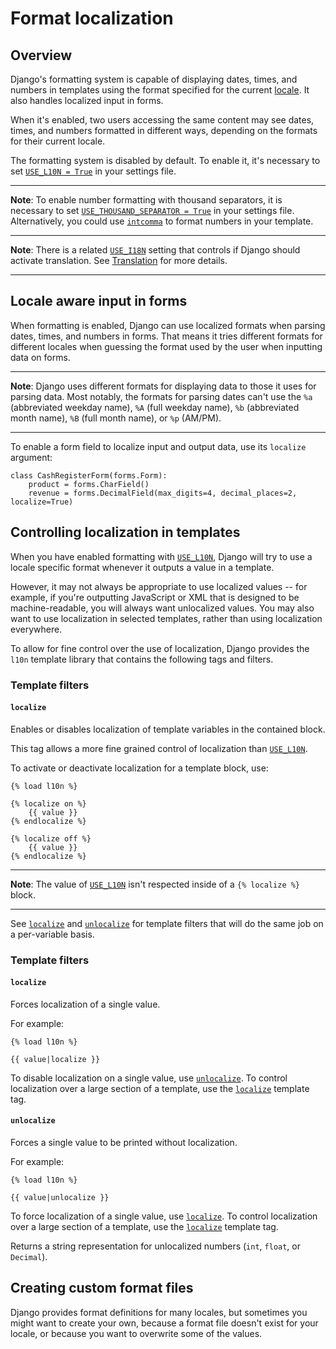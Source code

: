 # Format localization

## Overview

Django's formatting system is capable of displaying dates, times, and numbers in templates using the format specified for the current [locale](https://github.com/AndrewSRea/My_Learning_Port_II/tree/main/Django/Django_Docs/Internationalization#locale-name). It also handles localized input in forms.

When it's enabled, two users accessing the same content may see dates, times, and numbers formatted in different ways, depending on the formats for their current locale.

The formatting system is disabled by default. To enable it, it's necessary to set [`USE_L10N = True`](https://docs.djangoproject.com/en/4.0/ref/settings/#std:setting-USE_L10N) in your settings file.

<hr>

**Note**: To enable number formatting with thousand separators, it is necessary to set [`USE_THOUSAND_SEPARATOR = True`](https://docs.djangoproject.com/en/4.0/ref/settings/#std:setting-USE_THOUSAND_SEPARATOR) in your settings file. Alternatively, you could use [`intcomma`](https://docs.djangoproject.com/en/4.0/ref/contrib/humanize/#std:templatefilter-intcomma) to format numbers in your template.

<hr>

**Note**: There is a related [`USE_I18N`](https://docs.djangoproject.com/en/4.0/ref/settings/#std:setting-USE_I18N) setting that controls if Django should activate translation. See [Translation](https://github.com/AndrewSRea/My_Learning_Port_II/tree/main/Django/Django_Docs/Internationalization/Translation#translation) for more details.

<hr>

## Locale aware input in forms

When formatting is enabled, Django can use localized formats when parsing dates, times, and numbers in forms. That means it tries different formats for different locales when guessing the format used by the user when inputting data on forms.

<hr>

**Note**: Django uses different formats for displaying data to those it uses for parsing data. Most notably, the formats for parsing dates can't use the `%a` (abbreviated weekday name), `%A` (full weekday name), `%b` (abbreviated month name), `%B` (full month name), or `%p` (AM/PM).

<hr>

To enable a form field to localize input and output data, use its `localize` argument:
```
class CashRegisterForm(forms.Form):
    product = forms.CharField()
    revenue = forms.DecimalField(max_digits=4, decimal_places=2, localize=True)
```

## Controlling localization in templates

When you have enabled formatting with [`USE_L10N`](https://docs.djangoproject.com/en/4.0/ref/settings/#std:setting-USE_L10N), Django will try to use a locale specific format whenever it outputs a value in a template.

However, it may not always be appropriate to use localized values -- for example, if you're outputting JavaScript or XML that is designed to be machine-readable, you will always want unlocalized values. You may also want to use localization in selected templates, rather than using localization everywhere.

To allow for fine control over the use of localization, Django provides the `l10n` template library that contains the following tags and filters.

### Template filters

#### `localize`

Enables or disables localization of template variables in the contained block.

This tag allows a more fine grained control of localization than [`USE_L10N`](https://docs.djangoproject.com/en/4.0/ref/settings/#std:setting-USE_L10N).

To activate or deactivate localization for a template block, use:
```
{% load l10n %}

{% localize on %}
    {{ value }}
{% endlocalize %}

{% localize off %}
    {{ value }}
{% endlocalize %}
```

<hr>

**Note**: The value of [`USE_L10N`](https://docs.djangoproject.com/en/4.0/ref/settings/#std:setting-USE_L10N) isn't respected inside of a `{% localize %}` block.

<hr>

See [`localize`]() and [`unlocalize`]() for template filters that will do the same job on a per-variable basis. <!-- below -->

### Template filters

#### `localize`

Forces localization of a single value.

For example:
```
{% load l10n %}

{{ value|localize }}
```
To disable localization on a single value, use [`unlocalize`](). To control localization over a large section of a template, use the [`localize`]() template tag.

#### `unlocalize`

Forces a single value to be printed without localization.

For example:
```
{% load l10n %}

{{ value|unlocalize }}
```
To force localization of a single value, use [`localize`](). To control localization over a large section of a template, use the [`localize`]() template tag.

Returns a string representation for unlocalized numbers (`int`, `float`, or `Decimal`).

## Creating custom format files

Django provides format definitions for many locales, but sometimes you might want to create your own, because a format file doesn't exist for your locale, or because you want to overwrite some of the values.